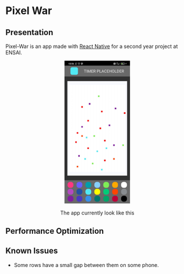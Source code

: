 # Pixel War

## Presentation

Pixel-War is an app made with [React Native](https://reactnative.dev/) for a second year project at ENSAI. 

<center>
<img src="./ressources_out/screenshot_demo.jpg" alt="drawing" width="180"/>

The app currently look like this
</center>

## Performance Optimization



## Known Issues
 
- Some rows have a small gap between them on some phone.